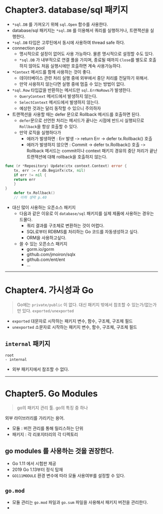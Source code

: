 # Chapter3. database/sql 패키지
- `*sql.DB` 를 가져오기 위헤 `sql.Open` 함수를 사용한다.
- database/sql 패키지는 `*sql.DB` 를 이용해서 쿼리를 실행하거나, 트랜잭션을 실행한다.
- `*sql.DB` 타입은 고루틴에서 동시에 사용하여 thread safe 하다.
- connection pool
	- 명시적으로 설정이 없어도 사용 가능하다. 물론 명시적으로 설정할 수도 있다.
	- `*sql.DB` 가 내부적으로 연결 풀을 가지며, 종료될 때까지 `Close`를 별도로 호출하지 않아도 처음 실행시에만 호출하면 계속 사용가능하다.
- `*Context` 메서드를 함께 사용하는 것이 좋다.
	- 데이터베이스 관련 처리 실행 중에 외부에서 중단 처리를 전달하기 위해서.
	- 만약 사용하지 않는다면 실행 중에 멈출 수 있는 방법이 없다.
- `*sql.Row` 타입값을 반환하는 메서드만 `sql.ErrNoRows`가 발생한다.
	- `QueryContext` 메서드에서 발생하지 않는다.
	- `SelectContext` 메서드에서 발생하지 않는다.
	- 예상한 것과는 달리 동작할 수 있으니 주의하자
- 트랜잭션을 사용할 때는 defer 문으로 Rollback 메서드를 호출하면 된다.
	- `defer`문으로 선언한 처리는 메서드가 끝나는 시점에 반드시 실행되므로 `Rollback`을 항상 호출할 수 있다.
	- 만약 로직을 실행하다가
		- 에러가 발생하면 : Err 발생 -> return Err -> defer tx.Rollback() 호츨
		- 에러가 발생하지 않으면 : Commit -> defer tx.Rollback() 호출 -> Rollback 메서드는 commit이나 context 패키지 경유의 중단 처리가 끝난 트랜잭션에 대해 rollback을 호출하지 않는다.
```go
func (r *Repository) Update(ctx context.Context) error {
	tx, err := r.db.BeginTx(ctx, nil)
	if err != nil {
	return err
	}
}
	defer tx.Rollback()
	// 이하 생략 p.40
```

- 대신 많이 사용하는 오픈소스 패키지
	- 다음과 같은 이유로 이 `database/sql` 패키지를 실제 제품에 사용하는 경우는 드물다.
		- 쿼리 결과를 구조체로 변환하는 것이 어렵다.
		- SQL로부터 RDBMS를 처리하는 Go 코드를 자동생성하고 싶다.
		- ORM을 사용하고싶다.
	- 쓸 수 있는 오픈소스 패키지
		- gorm.io/gorm
		- github.com/jmoiron/sqlx
		- github.com/ent/ent
		- ...

---
# Chapter4. 가시성과 Go
> Go에는 `private/public` 이 없다.
> 대신 패키지 밖에서 참조할 수 있는가/없는가 만 있다. `exported/unexported`

- `exported` 대문자로 시작하는 패키지 변수, 함수, 구조체, 구조체 필드
- `unexported` 소문자로 시작하는 패키지 변수, 함수, 구조체, 구조체 필드

## `internal` 패키지
```
root
- internal
```
- 외부 패키지에서 참조할 수 없다.

---
# Chapter5. Go Modules
> go의 패키지 관리 툴. go의 특징 중 하나

외부 라이브러리를 가리키는 용어.
- 모듈 : 버전 관리를 통해 릴리스하는 단위
- 패키지 : 각 리포지터리의 각 디렉토리

## go modules 를 사용하는 것을 권장한다.
- Go 1.11 에서 시험판 제공
- 2019 Go 1.13부터 정식 탑재
- `GO111MODULE` 환경 변수에 따라 모듈 사용여부를 설정할 수 있다.

## `go.mod`
- 모듈 관리는 `go.mod` 파일과 `go.sum` 파일을 사용해서 패키지 버전을 관리한다.
- 